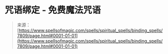 <!--yml

分类：未分类

日期：2024-06-12 18:42:59

-->

# 咒语绑定 - 免费魔法咒语

> 来源：[https://www.spellsofmagic.com/spells/spiritual_spells/binding_spells/7809/page.html#0001-01-01](https://www.spellsofmagic.com/spells/spiritual_spells/binding_spells/7809/page.html#0001-01-01)
